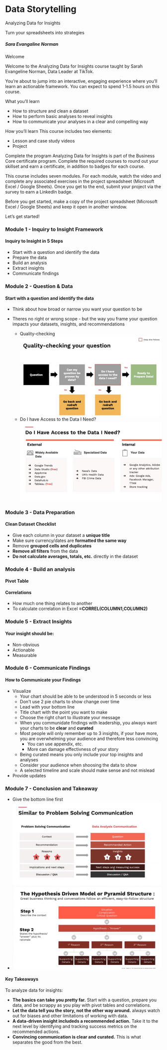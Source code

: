 # Data Storytelling
Analyzing Data for Insights

Turn your spreadsheets into strategies
##### Sara Evangaline Norman
Welcome

Welcome to the Analyzing Data for Insights course taught by Sarah Evangeline Norman, Data Leader at TikTok.

You’re about to jump into an interactive, engaging experience where you’ll learn an actionable framework. You can expect to spend 1-1.5 hours on this course.

What you’ll learn
- How to structure and clean a dataset
- How to perform basic analyses to reveal insights
- How to communicate your analyses in a clear and compelling way

How you’ll learn
This course includes two elements:
- Lesson and case study videos
- Project

Complete the program
Analyzing Data for Insights is part of the Business Core certificate program. Complete the required courses to round out your skillset and earn a certificate, in addition to badges for each course.

This course includes seven modules. For each module, watch the video and complete any associated exercises in the project spreadsheet (Microsoft Excel / Google Sheets). Once you get to the end, submit your project via the survey to earn a LinkedIn badge.

Before you get started, make a copy of the project spreadsheet (Microsoft Excel / Google Sheets) and keep it open in another window.


Let’s get started!
### Module 1 - Inquiry to Insight Framework
#### Inquiry to Insight in 5 Steps
- Start with a question and identiify the data
- Prepare the data
- Build an analysis
- Extract insights
- Communicate findings
### Module 2 - Question & Data
#### Start with a question and identify the data<br>
- Think about how broad or narrow you want your question to be<br>

- Theres no right or wrong scope - but the way you frame your question impacts your datasets, insights, and recommendations<br>
  - Quality-checking <img src="sc.png" alt="Alt text" title="Optional title"><br>
  - Do I have Access to the Data I Need?<img src="sc1.png" alt="Alt text" title="Optional title"><br>
### Module 3 -  Data Preparation
#### Clean Dataset Checklist
 - Give each column in your dataset a **unique title**
 - Make sure currency/dates are **formatted the same way**
 - Remove **grouped cells and duplicates**
 - **Remove all filters** from the data
 - **Do not calculate averages, totals, etc.** directly in the dataset

### Module 4 - Build an analysis
#### Pivot Table

#### Correlations
- How much one thing relates to another
- To calculate correlation in Excel **=CORREL(COLUMN1,COLUMN2)**
### Module 5 - Extract Insights
#### Your insight should be:
- Non-obvious
- Actionable
- Measurable

### Module 6 - Communicate Findings
#### How to Communicate your Findings
- Visualize
  - Your chart should be able to be understood in 5 seconds or less
  - Don't use 2 pie charts to show change over time
  - Lead with your bottom line
  - Title chart with the point you want to make
  - Choose the right chart to illustrate your message
  - When you communidate findings with leadership, you always want your charts to be **clear** and **curated**
  - Most people will only remember up to 3 insights, if your have more, you are overwhelming your audience and therefore less convincing
    - You can use appendix, etc.
    - More can damage effectivness of your story
  - Being curated means you only include your top insights and analyses
  - Consider your audience when shoosing the data to show
  - A selected timeline and scale should make sense and not mislead
- Provide updates 
### Module 7 - Conclusion and Takeaway
- Give the bottom line first <img src="sc2.png" alt="Alt text" title="Optional title"><br>
- <img src="sc3.png" alt="Alt text" title="Optional title"><br>

#### Key Takeaways
To analyze data for insights:
- **The basics can take you pretty far.** Start with a question, prepare you data, and be scrappy as you play with pivot tables and correlations.
- **Let the data tell you the story, not the other way around.** always watch out for biases and other limitations of working with data.
- **A data-driven insight includeds a recommended action.** Take it to the next level by identifying and tracking success metrics on the recommended actions.
- **Convincing communication is clear and curated.** This is what separates the good from the best.

